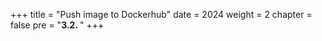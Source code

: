 +++
title = "Push image to Dockerhub"
date = 2024
weight = 2
chapter = false
pre = "<b>3.2. </b>"
+++
